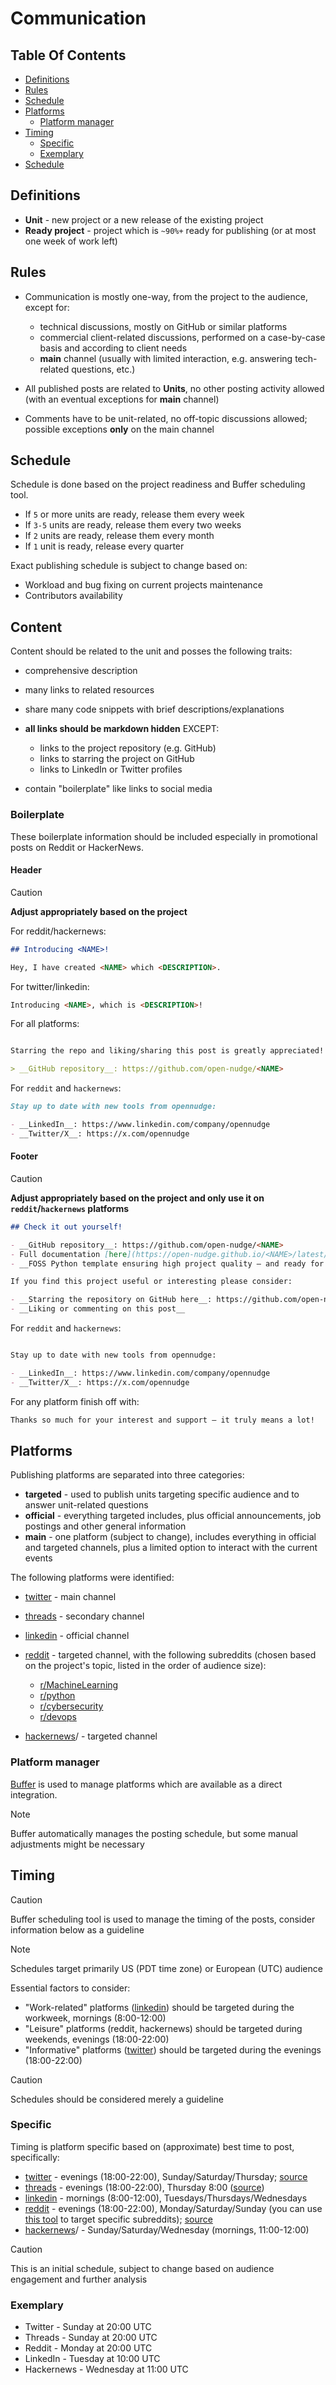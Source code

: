 <!--
SPDX-FileCopyrightText: © 2025 open-nudge <https://github.com/open-nudge>
SPDX-FileContributor: szymonmaszke <github@maszke.co>

SPDX-License-Identifier: Apache-2.0
-->

# Communication

## Table Of Contents

- [Definitions](#definitions)
- [Rules](#rules)
- [Schedule](#schedule)
- [Platforms](#platforms)
    - [Platform manager](#platform-manager)
- [Timing](#timing)
    - [Specific](#specific)
    - [Exemplary](#exemplary)
- [Schedule](#schedule)

## Definitions

- __Unit__ - new project or a new release of the existing project
- __Ready project__ - project which is `~90%+` ready for publishing
    (or at most one week of work left)

## Rules

- Communication is mostly one-way, from the project to the audience,
    except for:

    - technical discussions, mostly on GitHub or similar platforms
    - commercial client-related discussions, performed
        on a case-by-case basis and according to client needs
    - __main__ channel (usually with limited interaction, e.g. answering
        tech-related questions, etc.)

- All published posts are related to __Units__, no other posting activity
    allowed (with an eventual exceptions for __main__ channel)

- Comments have to be unit-related, no off-topic discussions allowed;
    possible exceptions __only__ on the main channel

## Schedule

Schedule is done based on the project readiness and Buffer
scheduling tool.

- If `5` or more units are ready, release them every week
- If `3-5` units are ready, release them every two weeks
- If `2` units are ready, release them every month
- If `1` unit is ready, release every quarter

Exact publishing schedule is subject to change based on:

- Workload and bug fixing on current projects maintenance
- Contributors availability

## Content

Content should be related to the unit and posses the following traits:

- comprehensive description

- many links to related resources

- share many code snippets with brief descriptions/explanations

- __all links should be markdown hidden__ EXCEPT:

    - links to the project repository (e.g. GitHub)
    - links to starring the project on GitHub
    - links to LinkedIn or Twitter profiles

- contain "boilerplate" like links to social media

### Boilerplate

These boilerplate information should be included especially in promotional
posts on Reddit or HackerNews.

#### Header

> [!CAUTION]
> __Adjust appropriately based on the project__

For reddit/hackernews:

```markdown
## Introducing <NAME>!

Hey, I have created <NAME> which <DESCRIPTION>.
```

For twitter/linkedin:

```markdown
Introducing <NAME>, which is <DESCRIPTION>!
```

<!-- pyml disable line-length-->

For all platforms:

```markdown

Starring the repo and liking/sharing this post is greatly appreciated!

> __GitHub repository__: https://github.com/open-nudge/<NAME>
```

<!-- pyml enable line-length-->

For `reddit` and `hackernews`:

```markdown
Stay up to date with new tools from opennudge:

- __LinkedIn__: https://www.linkedin.com/company/opennudge
- __Twitter/X__: https://x.com/opennudge
```

#### Footer

> [!CAUTION]
> __Adjust appropriately based on the project
> and only use it on `reddit`/`hackernews` platforms__

<!-- pyml disable line-length-->

```markdown
## Check it out yourself!

- __GitHub repository__: https://github.com/open-nudge/<NAME>
- Full documentation [here](https://open-nudge.github.io/<NAME>/latest/)
- __FOSS Python template ensuring high project quality — and ready for your own use__: https://github.com/open-nudge/opentemplate

If you find this project useful or interesting please consider:

- __Starring the repository on GitHub here__: https://github.com/open-nudge/<NAME>
- __Liking or commenting on this post__
```

<!-- pyml enable line-length-->

For `reddit` and `hackernews`:

```markdown

Stay up to date with new tools from opennudge:

- __LinkedIn__: https://www.linkedin.com/company/opennudge
- __Twitter/X__: https://x.com/opennudge
```

For any platform finish off with:

```markdown
Thanks so much for your interest and support — it truly means a lot!
```

## Platforms

Publishing platforms are separated into three categories:

- __targeted__ - used to publish units targeting specific audience
    and to answer unit-related questions
- __official__ - everything targeted includes, plus official
    announcements, job postings and other general information
- __main__ - one platform (subject to change), includes
    everything in official and targeted channels, plus
    a limited option to interact with the current events

The following platforms were identified:

- [twitter](https://www.x.com/) - main channel

- [threads](https://www.threads.com/) - secondary channel

- [linkedin](https://www.linkedin.com/) - official channel

- [reddit](https://www.reddit.com/) - targeted channel,
    with the following subreddits (chosen based on the project's topic,
    listed in the order of audience size):

    - [r/MachineLearning](https://www.reddit.com/r/MachineLearning/)
    - [r/python](https://www.reddit.com/r/python/)
    - [r/cybersecurity](https://www.reddit.com/r/cybersecurity/)
    - [r/devops](https://www.reddit.com/r/devops/)

- [hackernews](https://hackernews.com)/ - targeted channel

### Platform manager

[Buffer](https://buffer.com/) is used to manage platforms which
are available as a direct integration.

> [!NOTE]
> Buffer automatically manages the posting schedule, but some manual
> adjustments might be necessary

## Timing

> [!CAUTION]
> Buffer scheduling tool is used to manage the timing of the posts,
> consider information below as a guideline

> [!NOTE]
> Schedules target primarily US (PDT time zone) or European (UTC) audience

Essential factors to consider:

- "Work-related" platforms ([linkedin](https://www.linkedin.com/)) should be
    targeted during the workweek, mornings (8:00-12:00)
- "Leisure" platforms (reddit, hackernews) should be targeted during
    weekends, evenings (18:00-22:00)
- "Informative" platforms ([twitter](https://www.x.com/)) should be
    targeted during the evenings (18:00-22:00)

> [!CAUTION]
> Schedules should be considered merely a guideline

### Specific

Timing is platform specific based on (approximate) best time to post, specifically:

- [twitter](https://www.x.com/) - evenings (18:00-22:00),
    Sunday/Saturday/Thursday; [source](https://besttimetopost.blue/howard.fm)
- [threads](https://www.threads.com/) - evenings (18:00-22:00),
    Thursday 8:00 ([source](https://www.hopperhq.com/blog/best-time-to-post-on-threads/))
- [linkedin](https://www.linkedin.com/) - mornings (8:00-12:00),
    Tuesdays/Thursdays/Wednesdays
- [reddit](https://www.reddit.com/) - evenings (18:00-22:00),
    Monday/Saturday/Sunday (you can use
    [this tool](https://dashboard.laterforreddit.com/analysis)
    to target specific subreddits);
    [source](https://dashboard.laterforreddit.com/analysis/?subreddit=r%2FMachineLearning&threshold=100&period=year)
- [hackernews](https://hackernews.com)/ - Sunday/Saturday/Wednesday
    (mornings, 11:00-12:00)

> [!CAUTION]
> This is an initial schedule, subject to change based on audience engagement
> and further analysis

### Exemplary

- Twitter - Sunday at 20:00 UTC
- Threads - Sunday at 20:00 UTC
- Reddit - Monday at 20:00 UTC
- LinkedIn - Tuesday at 10:00 UTC
- Hackernews - Wednesday at 11:00 UTC
